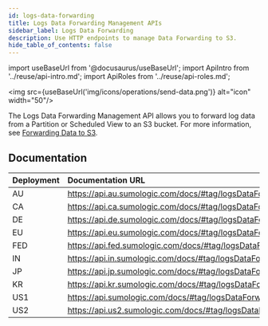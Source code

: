 ```yaml
---
id: logs-data-forwarding
title: Logs Data Forwarding Management APIs
sidebar_label: Logs Data Forwarding
description: Use HTTP endpoints to manage Data Forwarding to S3.
hide_table_of_contents: false
---
```


import useBaseUrl from '@docusaurus/useBaseUrl';
import ApiIntro from '../reuse/api-intro.md';
import ApiRoles from '../reuse/api-roles.md';

<img src={useBaseUrl('img/icons/operations/send-data.png')} alt="icon" width="50"/>

The Logs Data Forwarding Management API allows you to forward log data from a Partition or Scheduled View to an S3 bucket. For more information, see [Forwarding Data to S3](/docs/manage/data-forwarding/amazon-s3-bucket).

## Documentation

<ApiIntro/>

| Deployment | Documentation URL                                                |
|:-----------|:-----------------------------------------------------------------|
| AU         | https://api.au.sumologic.com/docs/#tag/logsDataForwardingManagement  |
| CA         | https://api.ca.sumologic.com/docs/#tag/logsDataForwardingManagement  |
| DE         | https://api.de.sumologic.com/docs/#tag/logsDataForwardingManagement  |
| EU         | https://api.eu.sumologic.com/docs/#tag/logsDataForwardingManagement  |
| FED        | https://api.fed.sumologic.com/docs/#tag/logsDataForwardingManagement |
| IN         | https://api.in.sumologic.com/docs/#tag/logsDataForwardingManagement  |
| JP         | https://api.jp.sumologic.com/docs/#tag/logsDataForwardingManagement  |
| KR         | https://api.kr.sumologic.com/docs/#tag/logsDataForwardingManagement  |
| US1        | https://api.sumologic.com/docs/#tag/logsDataForwardingManagement     |
| US2        | https://api.us2.sumologic.com/docs/#tag/logsDataForwardingManagement |

<!-- ## Required role capabilities

<ApiRoles/>

* Data Management
    * Manage Partitions
    * Manage S3 Data Forwarding
    * Manage Scheduled Views
    * View Partitions
    * View Scheduled Views

-->